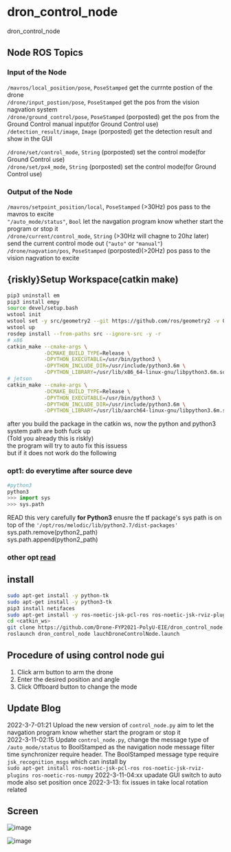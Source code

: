 # dron_control_node
dron_control_node
## Node ROS Topics
### Input of the Node
`/mavros/local_position/pose`, `PoseStamped` get the currnte postion of the drone               
`/drone/input_postion/pose`, `PoseStamped` get the pos from the vision nagvation system         
`/drone/ground_control/pose`, `PoseStamped` (porposted) get the pos from the Ground Control manual input(for Ground Control use)
`/detection_result/image`, `Image` (porposted) get the detection result and show in the GUI

`/drone/set/control_mode`, `String` (porposted) set the control mode(for Ground Control use)                  
`/drone/set/px4_mode`, `String` (porposted) set the control mode(for Ground Control use)                      
### Output of the Node  
`/mavros/setpoint_position/local`, `PoseStamped` (>30Hz) pos pass to the mavros to excite       
`"/auto_mode/status"`, `Bool` let the navgation program know whether start the program or stop it                       
`/drone/current/control_mode`, `String` (>30Hz will chagne to 20hz later) send the current control mode out (`"auto"` or `"manual"`)                       
`/drone/nagvation/pos`, `PoseStamped` (porposted)(>20Hz) pos pass to the vision nagvation to excite


## {riskly}Setup Workspace(catkin make)
```bash
pip3 uninstall em
pip3 install empy
source devel/setup.bash
wstool init
wstool set -y src/geometry2 --git https://github.com/ros/geometry2 -v 0.6.5
wstool up
rosdep install --from-paths src --ignore-src -y -r
# x86
catkin_make --cmake-args \
            -DCMAKE_BUILD_TYPE=Release \
            -DPYTHON_EXECUTABLE=/usr/bin/python3 \
            -DPYTHON_INCLUDE_DIR=/usr/include/python3.6m \
            -DPYTHON_LIBRARY=/usr/lib/x86_64-linux-gnu/libpython3.6m.so
# jetson
catkin_make --cmake-args \
            -DCMAKE_BUILD_TYPE=Release \
            -DPYTHON_EXECUTABLE=/usr/bin/python3 \
            -DPYTHON_INCLUDE_DIR=/usr/include/python3.6m \
            -DPYTHON_LIBRARY=/usr/lib/aarch64-linux-gnu/libpython3.6m.so
```
after you build the package in the catkin ws, now the python and python3 system path are both fuck up       
(Told you already this is riskly)      
the program will try to auto fix this issuess  
but if it does not work do the following
### opt1: do everytime after source deve
```python
#python3
python3 
>>> import sys
>>> sys.path
```
READ this very carefully
**for Python3** enusre the tf package's sys path is on top of the `'/opt/ros/melodic/lib/python2.7/dist-packages'`
sys.path.remove(python2_path)                   
sys.path.append(python2_path)                   
### other opt [read](https://stackoverflow.com/questions/31414041/how-to-prepend-a-path-to-sys-path-in-python?answertab=votes)                  



## install
```bash
sudo apt-get install -y python-tk
sudo apt-get install -y python3-tk
pip3 install netifaces
sudo apt-get install -y ros-noetic-jsk-pcl-ros ros-noetic-jsk-rviz-plugins ros-noetic-ros-numpy
cd <catkin_ws>
git clone https://github.com/Drone-FYP2021-PolyU-EIE/dron_control_node.git
roslaunch dron_control_node lauchDroneControlNode.launch 
```

## Procedure of using control node gui
1. Click arm button to arm the drone
2. Enter the desired position and angle
3. Click Offboard button to change the mode

## Update Blog
2022-3-7-01:21 Upload the new version of `control_node.py` aim to let the navgation program know whether start the program or stop it <br />
2022-3-11-02:15 Update `control_node.py`, change the message type of `/auto_mode/status` to BoolStamped as the navigation node message filter time synchronizer require header. The BoolStamped message type require `jsk_recognition_msgs` which can install by  <br />
`sudo apt-get install ros-noetic-jsk-pcl-ros ros-noetic-jsk-rviz-plugins ros-noetic-ros-numpy`
2022-3-11-04:xx upadate GUI switch to auto mode also set position once
2022-3-13: fix issues in take local rotation related

## Screen
![image](https://user-images.githubusercontent.com/45313904/156055261-3e544232-645b-46f3-a5bf-8a51c7afede9.png)

![image](https://user-images.githubusercontent.com/45313904/156056672-ade1b6a5-aaa9-44fb-851d-aa2ca0b6d274.png)
